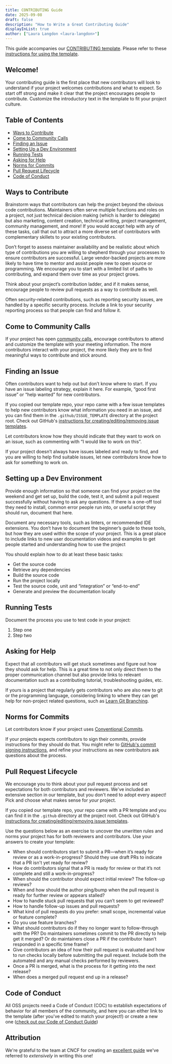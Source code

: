 ```yaml
---
title: CONTRIBUTING Guide
date: 2025-09-08
draft: false
description: "How to Write a Great Contributing Guide"
displayInList: true
author: ["Laura Langdon <laura-langdon>"]
---
```


This guide accompanies our [CONTRIBUTING template](https://github.com/UC-OSPO-Network/templates/blob/d8ba9301beb523c10a7195ddf0fb70a068312022/CONTRIBUTING-template.md). Please refer to these [instructions for using the template](https://github.com/UC-OSPO-Network/templates#how-to-use-the-templates).

## Welcome!

Your contributing guide is the first place that new contributors will look to understand if your project welcomes contributions and what to expect. So start off strong and make it clear that the project encourages people to contribute. Customize the introductory text in the template to fit your project culture.

## Table of Contents

- [Ways to Contribute](#ways-to-contribute)
- [Come to Community Calls](#come-to-community-calls)
- [Finding an Issue](#finding-an-issue)
- [Setting Up a Dev Environment](#setting-up-a-dev-environment)
- [Running Tests](#running-tests)
- [Asking for Help](#asking-for-help)
- [Norms for Commits](#norms-for-commits)
- [Pull Request Lifecycle](#pull-request-lifecycle)
- [Code of Conduct](#code-of-conduct)

## Ways to Contribute

Brainstorm ways that contributors can help the project beyond the obvious code contributions. Maintainers often serve multiple functions and roles on a project, not just technical decision making (which is harder to delegate) but also marketing, content creation, technical writing, project management, community management, and more! If you would accept help with any of these tasks, call that out to attract a more diverse set of contributors with complementary skillets to your existing contributors.

Don’t forget to assess maintainer availability and be realistic about which type of contributions you are willing to shepherd through your processes to ensure contributors are successful. Large vendor-backed projects are more likely to have time to mentor and assist people new to open source or programming. We encourage you to start with a limited list of paths to contributing, and expand them over time as your project grows.

Think about your project’s contribution ladder, and if it makes sense, encourage people to review pull requests as a way to contribute as well.

Often security-related contributions, such as reporting security issues, are handled by a specific security process. Include a link to your security reporting process so that people can find and follow it.

## Come to Community Calls

If your project has open [community calls](https://opensource.com/open-organization/16/1/community-calls-will-increase-participation-your-open-organization), encourage contributors to attend and customize the template with your meeting information. The more contributors interact with your project, the more likely they are to find meaningful ways to contribute and stick around.

## Finding an Issue

Often contributors want to help out but don’t know where to start. If you have an issue labeling strategy, explain it here. For example, “good first issue” or “help wanted” for new contributors.

If you copied our template repo, your repo came with a few issue templates to help new contributors know what information you need in an issue, and you can find them in the `.github/ISSUE_TEMPLATE` directory at the project root. Check out GitHub's [instructions for creating/editing/removing issue templates](https://docs.github.com/en/communities/using-templates-to-encourage-useful-issues-and-pull-requests/about-issue-and-pull-request-templates).

Let contributors know how they should indicate that they want to work on an issue, such as commenting with “I would like to work on this”.

If your project doesn’t always have issues labeled and ready to find, and you are willing to help find suitable issues, let new contributors know how to ask for something to work on.

## Setting up a Dev Environment

Provide enough information so that someone can find your project on the weekend and get set up, build the code, test it, and submit a pull request successfully without having to ask any questions. If there is a one-off tool they need to install, common error people run into, or useful script they should run, document that here.

Document any necessary tools, such as linters, or recommended IDE extensions. You don’t have to document the beginner’s guide to these tools, but how they are used within the scope of your project. This is a great place to include links to new user documentation videos and examples to get people started and understanding how to use the project

You should explain how to do at least these basic tasks:

- Get the source code
- Retrieve any dependencies
- Build the source code
- Run the project locally
- Test the source code, unit and “integration” or “end-to-end”
- Generate and preview the documentation locally

## Running Tests

Document the process you use to test code in your project:

1. Step one
2. Step two

## Asking for Help

Expect that all contributors will get stuck sometimes and figure out how they should ask for help. This is a great time to not only direct them to the proper communication channel but also provide links to relevant documentation such as a contributing tutorial, troubleshooting guides, etc.

If yours is a project that regularly gets contributors who are also new to git or the programming language, considering linking to where they can get help for non-project related questions, such as [Learn Git Branching](https://learngitbranching.js.org/?locale=en_US).

## Norms for Commits

Let contributors know if your project uses [Conventional Commits](https://www.conventionalcommits.org/en/v1.0.0/).

If your projects expects contributors to sign their commits, provide instructions for they should do that. You might refer to [GitHub's commit signing instructions](https://docs.github.com/en/authentication/managing-commit-signature-verification/signing-commits), and refine your instructions as new contributors ask questions about the process.

## Pull Request Lifecycle

We encourage you to think about your pull request process and set expectations for both contributors and reviewers. We've included an extensive section in our template, but you don't need to adopt every aspect! Pick and choose what makes sense for *your* project.

If you copied our template repo, your repo came with a PR template and you can find it in the `.github` directory at the project root. Check out GitHub's [instructions for creating/editing/removing issue templates](https://docs.github.com/en/communities/using-templates-to-encourage-useful-issues-and-pull-requests/about-issue-and-pull-request-templates).

Use the questions below as an exercise to uncover the unwritten rules and norms your project has for both reviewers and contributors. Use your answers to create your template:

- When should contributors start to submit a PR—when it’s ready for review or as a work-in-progress? Should they use draft PRs to indicate that a PR isn't yet ready for review?
- How do contributors signal that a PR is ready for review or that it’s not complete and still a work-in-progress?
- When should the contributor should expect initial review? The follow-up reviews?
- When and how should the author ping/bump when the pull request is ready for further review or appears stalled?
- How to handle stuck pull requests that you can’t seem to get reviewed?
- How to handle follow-up issues and pull requests?
- What kind of pull requests do you prefer: small scope, incremental value or feature complete?
- Do you use feature branches?
- What should contributors do if they no longer want to follow-through with the PR? Do maintainers sometimes commit to the PR directly to help get it merged? Or do maintainers close a PR if the contributor hasn’t responded in a specific time frame?
- Give contributors an idea of how their pull request is evaluated and how to run checks locally before submitting the pull request. Include both the automated and any manual checks performed by reviewers.
- Once a PR is merged, what is the process for it getting into the next release?
- When does a merged pull request end up in a release?

## Code of Conduct

All OSS projects need a Code of Conduct (COC) to establish expectations of behavior for all members of the community, and here you can either link to the template (after you've edited to match your project!) or create a new one ([check out our Code of Conduct Guide](code-of-conduct-guide.md))

## Attribution

We're grateful to the team at CNCF for creating an [excellent guide](https://contribute.cncf.io/maintainers/templates/contributing/) we've referred to *extensively* in writing this one!
